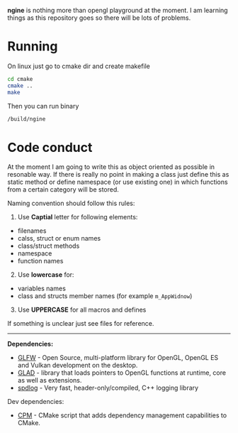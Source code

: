 **ngine** is nothing more than opengl playground at the moment. I am learning things as this repository goes so there will be lots of problems.

# Running

On linux just go to cmake dir and create makefile

```sh
cd cmake
cmake ..
make
```

Then you can run binary

```sh
/build/ngine
```

# Code conduct

At the moment I am going to write this as object oriented as possible in resonable way. If there is really no point in making a class just define this as static method or define namespace (or use existing one) in which functions from a certain category will be stored.

Naming convention should follow this rules:

1. Use **Captial** letter for following elements:

-   filenames
-   calss, struct or enum names
-   class/struct methods
-   namespace
-   function names

2. Use **lowercase** for:

-   variables names
-   class and structs member names (for example `m_AppWidnow`)

3. Use **UPPERCASE** for all macros and defines

If something is unclear just see files for reference.

---

**Dependencies:**

-   [GLFW](https://www.glfw.org/) - Open Source, multi-platform library for OpenGL, OpenGL ES and Vulkan development on the desktop.
-   [GLAD](https://github.com/Dav1dde/glad) - library that loads pointers to OpenGL functions at runtime, core as well as extensions.
-   [spdlog](https://github.com/gabime/spdlog) - Very fast, header-only/compiled, C++ logging library

Dev dependencies:

-   [CPM](https://github.com/cpm-cmake/CPM.cmake) - CMake script that adds dependency management capabilities to CMake.
